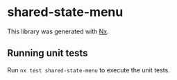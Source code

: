 # shared-state-menu

This library was generated with [Nx](https://nx.dev).

## Running unit tests

Run `nx test shared-state-menu` to execute the unit tests.
